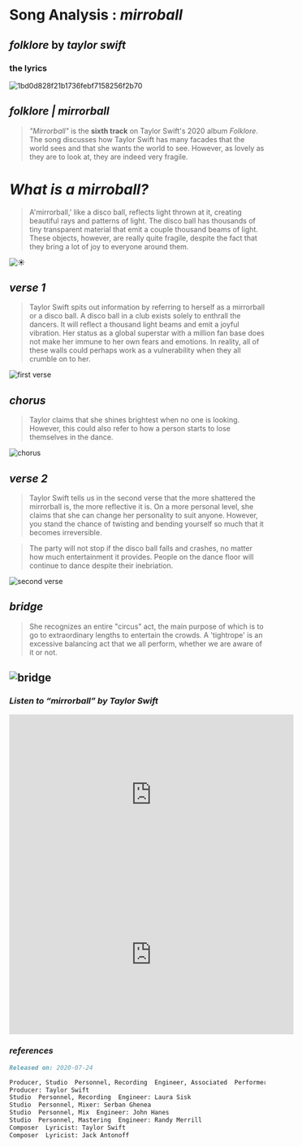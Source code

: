 # Song Analysis : *mirroball*
## *folklore* **by** *taylor swift*

### **the lyrics**
![1bd0d828f21b1736febf7158256f2b70](https://user-images.githubusercontent.com/97146201/163007433-8d3cad6c-74ce-4e79-a68e-548a11f30b7f.jpg)

## *folklore | mirrorball*
>*"Mirrorball"* is the **sixth track** on Taylor Swift's 2020 album *Folklore*. The song discusses how Taylor Swift has many facades that the world sees and that she wants the world to see. However, as lovely as they are to look at, they are indeed very fragile.

# ***What is a mirroball?***
>A'mirrorball,' like a disco ball, reflects light thrown at it, creating beautiful rays and patterns of light. The disco ball has thousands of tiny transparent material that emit a couple thousand beams of light. These objects, however, are really quite fragile, despite the fact that they bring a lot of joy to everyone around them.

![☀︎︎](https://user-images.githubusercontent.com/97146201/163009471-c4e6530e-62f1-4633-bca7-9a1cfc406331.jpg)

## ***verse 1***
>Taylor Swift spits out information by referring to herself as a mirrorball or a disco ball. A disco ball in a club exists solely to enthrall the dancers. It will reflect a thousand light beams and emit a joyful vibration. Her status as a global superstar with a million fan base does not make her immune to her own fears and emotions. In reality, all of these walls could perhaps work as a vulnerability when they all crumble on to her.

![first verse](https://user-images.githubusercontent.com/97146201/163015859-83f8f359-0b85-4aba-9d37-68d93a5c056a.PNG)

## ***chorus***
>Taylor claims that she shines brightest when no one is looking. However, this could also refer to how a person starts to lose themselves in the dance.

![chorus](https://user-images.githubusercontent.com/97146201/163015355-714d722f-ad7e-4666-b082-92109e596f1e.PNG)

## ***verse 2***
>Taylor Swift tells us in the second verse that the more shattered the mirrorball is, the more reflective it is. On a more personal level, she claims that she can change her personality to suit anyone. However, you stand the chance of twisting and bending yourself so much that it becomes irreversible.

>The party will not stop if the disco ball falls and crashes, no matter how much entertainment it provides. People on the dance floor will continue to dance despite their inebriation.

![second verse](https://user-images.githubusercontent.com/97146201/163016661-f980e68d-7cb3-428e-8045-548f0442f98e.PNG)

## ***bridge***
>She recognizes an entire "circus" act, the main purpose of which is to go to extraordinary lengths to entertain the crowds. A 'tightrope' is an excessive balancing act that we all perform, whether we are aware of it or not.

![bridge](https://user-images.githubusercontent.com/97146201/163017559-f2a1e580-f9a8-493c-8e00-1304365b7502.PNG)
----------------------------------------------------------------------------------------------------------------------------------------------------------------
### ***Listen to “mirrorball” by Taylor Swift***

<iframe width="560" height="315" src="https://www.youtube.com/embed/KaM1bCuG4xo" title="YouTube video player" frameborder="0" allow="accelerometer; autoplay; clipboard-write; encrypted-media; gyroscope; picture-in-picture" allowfullscreen></iframe>

<iframe width="560" height="315" src="https://www.youtube.com/embed/mTx-11O-xGQ" title="YouTube video player" frameborder="0" allow="accelerometer; autoplay; clipboard-write; encrypted-media; gyroscope; picture-in-picture" allowfullscreen></iframe>

### ***references***

```markdown
Released on: 2020-07-24

Producer, Studio  Personnel, Recording  Engineer, Associated  Performer, Percussion, Programming, Guitar, Keyboards, Background  Vocalist: Jack Antonoff
Producer: Taylor Swift
Studio  Personnel, Recording  Engineer: Laura Sisk
Studio  Personnel, Mixer: Serban Ghenea
Studio  Personnel, Mix  Engineer: John Hanes
Studio  Personnel, Mastering  Engineer: Randy Merrill
Composer  Lyricist: Taylor Swift
Composer  Lyricist: Jack Antonoff
